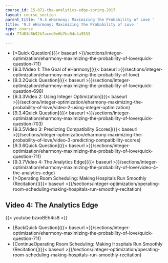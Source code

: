 ```yaml
---
course_id: 15-071-the-analytics-edge-spring-2017
layout: course_section
parent_title: '9.3 eHarmony: Maximizing the Probability of Love '
title: '9.3 eHarmony: Maximizing the Probability of Love '
type: course
uid: 77d81d8b92b7acee0e6b7bc04c4a9533

---
```


*   [<Quick Question]({{< baseurl >}}/sections/integer-optimization/eharmony-maximizing-the-probability-of-love/quick-question-711)
*   [9.3.1Video 1: The Goal of eHarmony]({{< baseurl >}}/sections/integer-optimization/eharmony-maximizing-the-probability-of-love)
*   [9.3.2Quick Question]({{< baseurl >}}/sections/integer-optimization/eharmony-maximizing-the-probability-of-love/quick-question-698)
*   [9.3.3Video 2: Using Integer Optimization]({{< baseurl >}}/sections/integer-optimization/eharmony-maximizing-the-probability-of-love/video-2-using-integer-optimization)
*   [9.3.4Quick Question]({{< baseurl >}}/sections/integer-optimization/eharmony-maximizing-the-probability-of-love/quick-question-703)
*   [9.3.5Video 3: Predicting Compatibility Scores]({{< baseurl >}}/sections/integer-optimization/eharmony-maximizing-the-probability-of-love/video-3-predicting-compatibility-scores)
*   [9.3.6Quick Question]({{< baseurl >}}/sections/integer-optimization/eharmony-maximizing-the-probability-of-love/quick-question-711)
*   [9.3.7Video 4: The Analytics Edge]({{< baseurl >}}/sections/integer-optimization/eharmony-maximizing-the-probability-of-love/video-4-the-analytics-edge)
*   [\>Operating Room Scheduling: Making Hospitals Run Smoothly (Recitation)]({{< baseurl >}}/sections/integer-optimization/operating-room-scheduling-making-hospitals-run-smoothly-recitation)

Video 4: The Analytics Edge
---------------------------

{{< youtube bzxoBEh4is8 >}}

*   [BackQuick Question]({{< baseurl >}}/sections/integer-optimization/eharmony-maximizing-the-probability-of-love/quick-question-711)
*   [ContinueOperating Room Scheduling: Making Hospitals Run Smoothly (Recitation)]({{< baseurl >}}/sections/integer-optimization/operating-room-scheduling-making-hospitals-run-smoothly-recitation)
